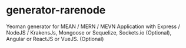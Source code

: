 # generator-rarenode
Yeoman generator for  MEAN / MERN  / MEVN  Application with Express / NodeJS / KrakensJs, Mongoose or Sequelize, Sockets.io (Optional), Angular or ReactJS or VueJS. (Optional)
